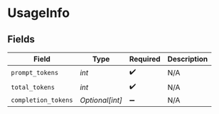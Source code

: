 # UsageInfo


## Fields

| Field               | Type                | Required            | Description         |
| ------------------- | ------------------- | ------------------- | ------------------- |
| `prompt_tokens`     | *int*               | :heavy_check_mark:  | N/A                 |
| `total_tokens`      | *int*               | :heavy_check_mark:  | N/A                 |
| `completion_tokens` | *Optional[int]*     | :heavy_minus_sign:  | N/A                 |